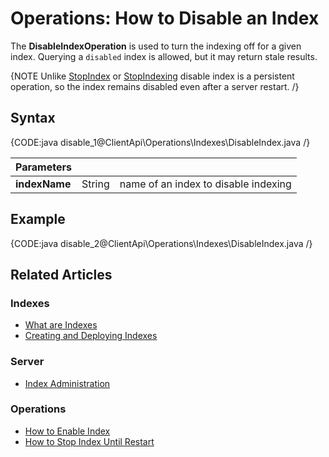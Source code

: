 # Operations: How to Disable an Index

The **DisableIndexOperation** is used to turn the indexing off for a given index. Querying a `disabled` index is allowed, but it may return stale results.

{NOTE Unlike [StopIndex](../../../../client-api/operations/maintenance/indexes/stop-index) or [StopIndexing](../../../../client-api/operations/maintenance/indexes/stop-indexing) disable index is a persistent operation, so the index remains disabled even after a server restart. /}


## Syntax

{CODE:java disable_1@ClientApi\Operations\Indexes\DisableIndex.java /}

| Parameters | | |
| ------------- | ------------- | ----- |
| **indexName** | String | name of an index to disable indexing |

## Example

{CODE:java disable_2@ClientApi\Operations\Indexes\DisableIndex.java /}

## Related Articles

### Indexes

- [What are Indexes](../../../../indexes/what-are-indexes)
- [Creating and Deploying Indexes](../../../../indexes/creating-and-deploying)

### Server

- [Index Administration](../../../../server/administration/index-administration)

### Operations

- [How to Enable Index](../../../../client-api/operations/maintenance/indexes/enable-index)
- [How to Stop Index Until Restart](../../../../client-api/operations/maintenance/indexes/stop-index)
